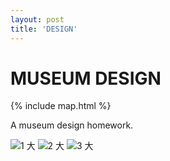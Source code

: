 ```yaml
---
layout: post
title: 'DESIGN'
---
```


MUSEUM DESIGN
=======
{% include map.html %}

A museum design homework.

![1 大](https://user-images.githubusercontent.com/80751447/167291506-6450dbad-1bf8-4b64-ac8d-72c62fd8ae20.jpeg)
![2 大](https://user-images.githubusercontent.com/80751447/167291509-0288528f-dfdf-44ff-8804-4509e0a2322c.jpeg)
![3 大](https://user-images.githubusercontent.com/80751447/167291511-d5052663-a80c-4446-aceb-2e08e8863fd9.jpeg)

